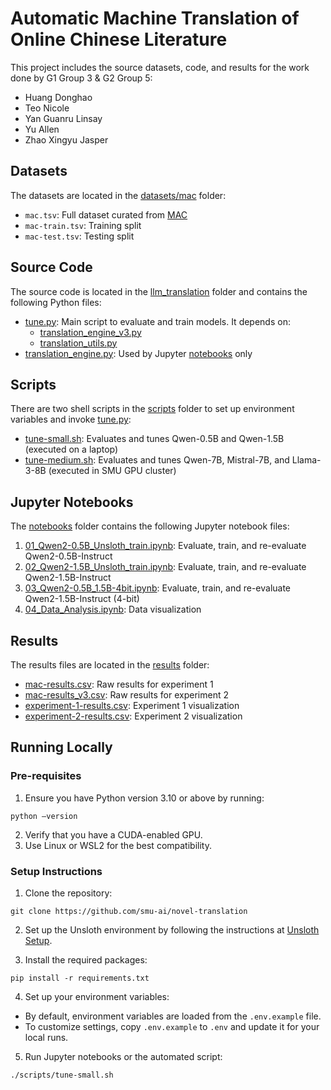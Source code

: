 # Automatic Machine Translation of Online Chinese Literature

This project includes the source datasets, code, and results for the work done by G1 Group 3 & G2 Group 5:

- Huang Donghao
- Teo Nicole
- Yan Guanru Linsay
- Yu Allen
- Zhao Xingyu Jasper

## Datasets

The datasets are located in the [datasets/mac](datasets/mac) folder:

- `mac.tsv`: Full dataset curated from [MAC](https://github.com/bfsujason/mac)
- `mac-train.tsv`: Training split
- `mac-test.tsv`: Testing split

## Source Code

The source code is located in the [llm_translation](llm_translation) folder and contains the following Python files:

- [tune.py](llm_translation/tune.py): Main script to evaluate and train models. It depends on:
  - [translation_engine_v3.py](llm_translation/translation_engine_v3.py)
  - [translation_utils.py](llm_translation/translation_utils.py)
- [translation_engine.py](llm_translation/translation_engine.py): Used by Jupyter [notebooks](notebooks) only

## Scripts

There are two shell scripts in the [scripts](scripts) folder to set up environment variables and invoke [tune.py](../llm_translation/tune.py):

- [tune-small.sh](scripts/tune-small.sh): Evaluates and tunes Qwen-0.5B and Qwen-1.5B (executed on a laptop)
- [tune-medium.sh](scripts/tune-medium.sh): Evaluates and tunes Qwen-7B, Mistral-7B, and Llama-3-8B (executed in SMU GPU cluster)

## Jupyter Notebooks

The [notebooks](notebooks) folder contains the following Jupyter notebook files:

1. [01_Qwen2-0.5B_Unsloth_train.ipynb](notebooks/01_Qwen2-0.5B_Unsloth_train.ipynb): Evaluate, train, and re-evaluate Qwen2-0.5B-Instruct
2. [02_Qwen2-1.5B_Unsloth_train.ipynb](notebooks/02_Qwen2-1.5B_Unsloth_train.ipynb): Evaluate, train, and re-evaluate Qwen2-1.5B-Instruct
3. [03_Qwen2-0.5B_1.5B-4bit.ipynb](notebooks/03_Qwen2-0.5B_1.5B-4bit.ipynb): Evaluate, train, and re-evaluate Qwen2-1.5B-Instruct (4-bit)
4. [04_Data_Analysis.ipynb](notebooks/04_Data_Analysis.ipynb): Data visualization

## Results

The results files are located in the [results](results) folder:

- [mac-results.csv](results/mac-results.csv): Raw results for experiment 1
- [mac-results_v3.csv](results/mac-results_v3.csv): Raw results for experiment 2
- [experiment-1-results.csv](results/experiment-1-results.csv): Experiment 1 visualization
- [experiment-2-results.csv](results/experiment-2-results.csv): Experiment 2 visualization

## Running Locally

### Pre-requisites

1. Ensure you have Python version 3.10 or above by running:

```
python –version
```

2. Verify that you have a CUDA-enabled GPU.
3. Use Linux or WSL2 for the best compatibility.

### Setup Instructions

1. Clone the repository:

```
git clone https://github.com/smu-ai/novel-translation
```

2. Set up the Unsloth environment by following the instructions at [Unsloth Setup](https://github.com/unslothai/unsloth).

3. Install the required packages:

```
pip install -r requirements.txt
```

4. Set up your environment variables:

- By default, environment variables are loaded from the `.env.example` file.
- To customize settings, copy `.env.example` to `.env` and update it for your local runs.

5. Run Jupyter notebooks or the automated script:

```
./scripts/tune-small.sh
```
